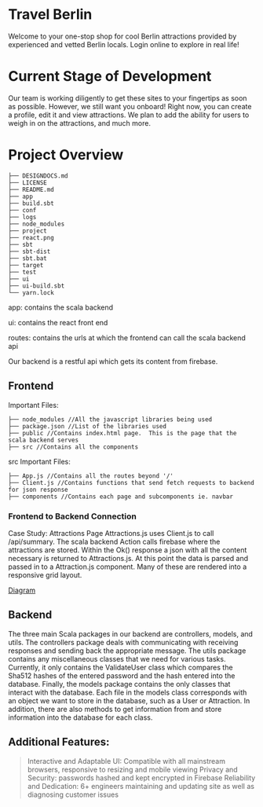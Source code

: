 # Travel Berlin
Welcome to your one-stop shop for cool Berlin attractions provided by experienced and vetted Berlin locals. Login online to explore in real life!

# Current Stage of Development
Our team is working diligently to get these sites to your fingertips as soon as possible. However, we still want you onboard! Right now, you can create a profile, edit it and view attractions. We plan to add the ability for users to weigh in on the attractions, and much more.

# Project Overview
```
├── DESIGNDOCS.md
├── LICENSE
├── README.md
├── app
├── build.sbt
├── conf
├── logs
├── node_modules
├── project
├── react.png
├── sbt
├── sbt-dist
├── sbt.bat
├── target
├── test
├── ui
├── ui-build.sbt
└── yarn.lock
```
app: contains the scala backend

ui: contains the react front end

routes: contains the urls at which the frontend can call the scala backend api

Our backend is a restful api which gets its content from firebase.

## Frontend
Important Files:
```
├── node_modules //All the javascript libraries being used
├── package.json //List of the libraries used
├── public //Contains index.html page.  This is the page that the scala backend serves
├── src //Contains all the components
```
src Important Files: 
```
├── App.js //Contains all the routes beyond '/'
├── Client.js //Contains functions that send fetch requests to backend for json response
├── components //Contains each page and subcomponents ie. navbar
```

### Frontend to Backend Connection
Case Study: Attractions Page
Attractions.js uses Client.js to call /api/summary.  The scala backend Action calls firebase where the attractions are stored.  Within the Ok() response a json with all the content necessary is returned to Attractions.js.  At this point the data is parsed and passed in to a Attraction.js component.  Many of these are rendered into a responsive grid layout.

[Diagram](https://drive.google.com/file/d/1m5F_HyE3f3N98T9KChDUfyPJCATNDQ0p/view?usp=sharing)

## Backend
The three main Scala packages in our backend are controllers, models, and utils. The controllers package deals with communicating with receiving responses and sending back the appropriate message. The utils package contains any miscellaneous classes that we need for various tasks. Currently, it only contains the ValidateUser class which compares the Sha512 hashes of the entered password and the hash entered into the database. Finally, the models package contains the only classes that interact with the database. Each file in the models class corresponds with an object we want to store in the database, such as a User or Attraction. In addition, there are also methods to get information from and store information into the database for each class.

## Additional Features:
> Interactive and Adaptable UI: Compatible with all mainstream browsers, responsive to resizing and mobile viewing
> Privacy and Security: passwords hashed and kept encrypted in Firebase
> Reliability and Dedication: 6+ engineers maintaining and updating site as well as diagnosing customer issues
